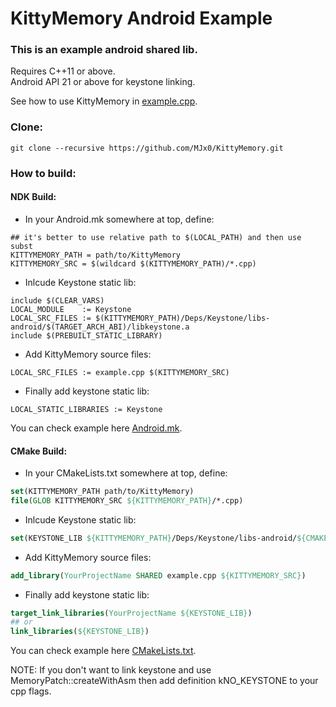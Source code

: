 # KittyMemory Android Example

<h3>This is an example android shared lib.</h3>

Requires C++11 or above.</br>
Android API 21 or above for keystone linking.

See how to use KittyMemory in [example.cpp](example.cpp).

<h3>Clone:</h3>

```
git clone --recursive https://github.com/MJx0/KittyMemory.git
```

<h3>How to build:</h3>

<h4>NDK Build:</h4>

- In your Android.mk somewhere at top, define:

```make
## it's better to use relative path to $(LOCAL_PATH) and then use subst
KITTYMEMORY_PATH = path/to/KittyMemory
KITTYMEMORY_SRC = $(wildcard $(KITTYMEMORY_PATH)/*.cpp)
```

- Inlcude Keystone static lib:

```make
include $(CLEAR_VARS)
LOCAL_MODULE    := Keystone
LOCAL_SRC_FILES := $(KITTYMEMORY_PATH)/Deps/Keystone/libs-android/$(TARGET_ARCH_ABI)/libkeystone.a
include $(PREBUILT_STATIC_LIBRARY)
```

- Add KittyMemory source files:

```make
LOCAL_SRC_FILES := example.cpp $(KITTYMEMORY_SRC)
```

- Finally add keystone static lib:

```make
LOCAL_STATIC_LIBRARIES := Keystone
```

You can check example here [Android.mk](Android.mk).

<h4>CMake Build:</h4>

- In your CMakeLists.txt somewhere at top, define:

```cmake
set(KITTYMEMORY_PATH path/to/KittyMemory)
file(GLOB KITTYMEMORY_SRC ${KITTYMEMORY_PATH}/*.cpp)
```

- Inlcude Keystone static lib:

```cmake
set(KEYSTONE_LIB ${KITTYMEMORY_PATH}/Deps/Keystone/libs-android/${CMAKE_ANDROID_ARCH_ABI}/libkeystone.a)
```

- Add KittyMemory source files:

```cmake
add_library(YourProjectName SHARED example.cpp ${KITTYMEMORY_SRC})
```

- Finally add keystone static lib:

```cmake
target_link_libraries(YourProjectName ${KEYSTONE_LIB})
## or
link_libraries(${KEYSTONE_LIB})
```

You can check example here [CMakeLists.txt](CMakeLists.txt).

NOTE:
If you don't want to link keystone and use MemoryPatch::createWithAsm then add definition kNO_KEYSTONE to your cpp flags.

